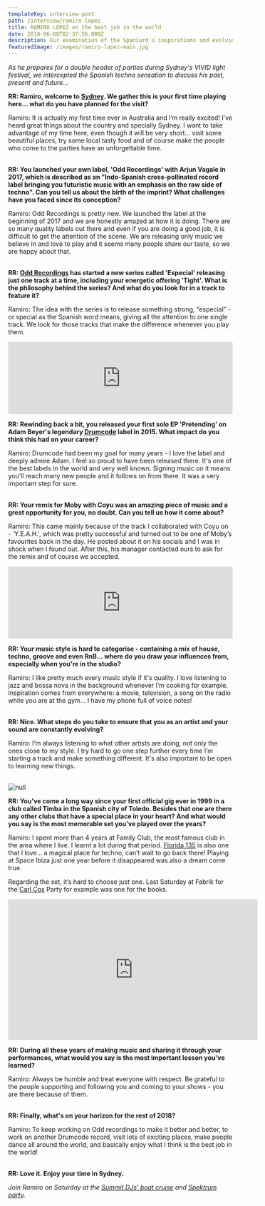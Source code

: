 ```yaml
---
templateKey: interview-post
path: /interview/ramiro-lopez
title: RAMIRO LOPEZ on the best job in the world
date: 2018-06-08T02:37:56.000Z
description: Our examination of the Spaniard's inspirations and evolving sound...
featuredImage: /images/ramiro-lopez-main.jpg
---
```

_As he prepares for a double header of parties during Sydney's VIVID light festival, we intercepted the Spanish techno sensation to discuss his past, present and future..._

**RR: Ramiro, welcome to [Sydney](https://www.ravereviewz.net/Events-Location/Sydney). We gather this is your first time playing here… what do you have planned for the visit?**

Ramiro: It is actually my first time ever in Australia and I’m really excited! I’ve heard great things about the country and specially Sydney. I want to take advantage of my time here, even though it will be very short... visit some beautiful places, try some local tasty food and of course make the people who come to the parties have an unforgettable time.
<br><br>

**RR: You launched your own label, 'Odd Recordings' with Arjun Vagale in 2017, which is described as an "Indo-Spanish cross-pollinated record label bringing you futuristic music with an emphasis on the raw side of techno". Can you tell us about the birth of the imprint? What challenges have you faced since its conception?**

Ramiro: Odd Recordings is pretty new. We launched the label at the beginning of 2017 and we are honestly amazed at how it is doing. There are so many quality labels out there and even if you are doing a good job, it is difficult to get the attention of the scene. We are releasing only music we believe in and love to play and it seems many people share our taste, so we are happy about that.
<br><br>

**RR: [Odd Recordings](http://www.oddrecordings.in/) has started a new series called 'Especial' releasing just one track at a time, including your energetic offering 'Tight'. What is the philosophy behind the series? And what do you look for in a track to feature it?**

Ramiro: The idea with the series is to release something strong, “especial” - or special as the Spanish word means, giving all the attention to one single track. We look for those tracks that make the difference whenever you play them.

<iframe src="https://embed.beatport.com/?id=10279577&type=track" width="100%" height="162" frameborder="0" scrolling="no" style="max-width:600px;"></iframe>

**RR: Rewinding back a bit, you released your first solo EP 'Pretending' on Adam Beyer's legendary [Drumcode](https://www.facebook.com/drumcoderecords/) label in 2015. What impact do you think this had on your career?**

Ramiro: Drumcode had been my goal for many years - I love the label and deeply admire Adam. I feel so proud to have been released there. It's one of the best labels in the world and very well known. Signing music on it means you'll reach many new people and it follows on from there. It was a very important step for sure.
<br><br>

**RR: Your remix for Moby with Coyu was an amazing piece of music and a great opportunity for you, no doubt. Can you tell us how it come about?**

Ramiro: This came mainly because of the track I collaborated with Coyu on - ‘Y.E.A.H.', which was pretty successful and turned out to be one of Moby’s favourites back in the day. He posted about it on his socials and I was in shock when I found out. After this, his manager contacted ours to ask for the remix and of course we accepted.

<iframe src="https://embed.beatport.com/?id=5703526&type=track" width="100%" height="162" frameborder="0" scrolling="no" style="max-width:600px;"></iframe>

**RR: Your music style is hard to categorise - containing a mix of house, techno, groove and even RnB… where do you draw your influences from, especially when you're in the studio?**

Ramiro: I like pretty much every music style if it's quality. I love listening to jazz and bossa nova in the background whenever I’m cooking for example. Inspiration comes from everywhere: a movie, television, a song on the radio while you are at the gym... I have my phone full of voice notes!
<br><br>

**RR: Nice. What steps do you take to ensure that you as an artist and your sound are constantly evolving?**

Ramiro: I’m always listening to what other artists are doing, not only the ones close to my style. I try hard to go one step further every time I’m starting a track and make something different. It's also important to be open to learning new things.
<br><br>

![null](/img/ramiro-lopez-argentina.jpg)

**RR: You've come a long way since your first official gig ever in 1999 in a club called Timba in the Spanish city of Toledo. Besides that one are there any other clubs that have a special place in your heart? And what would you say is the most memorable set you’ve played over the years?**

Ramiro: I spent more than 4 years at Family Club, the most famous club in the area where I live. I learnt a lot during that period. [Florida 135](https://www.facebook.com/Florida135Official/) is also one that I love... a magical place for techno, can’t wait to go back there! Playing at Space Ibiza just one year before it disappeared was also a dream come true.

Regarding the set, it’s hard to choose just one. Last Saturday at Fabrik for the [Carl Cox](https://magazine.ravereviewz.net/interview/carl-cox-pure) Party for example was one for the books.

<iframe src="https://www.facebook.com/plugins/video.php?href=https%3A%2F%2Fwww.facebook.com%2Framirolopezdj%2Fvideos%2F2208391732510642%2F&show_text=0&width=560" width="560" height="316" style="border:none;overflow:hidden" scrolling="no" frameborder="0" allowTransparency="true" allowFullScreen="true"></iframe>

**RR: During all these years of making music and sharing it through your performances, what would you say is the most important lesson you've learned?**

Ramiro: Always be humble and treat everyone with respect. Be grateful to the people supporting and following you and coming to your shows - you are there because of them.
<br><br>

**RR: Finally, what's on your horizon for the rest of 2018?**

Ramiro: To keep working on Odd recordings to make it better and better, to work on another Drumcode record, visit lots of exciting places, make people dance all around the world, and basically enjoy what I think is the best job in the world!
<br><br>

**RR: Love it. Enjoy your time in Sydney.**

_Join Ramiro on Saturday at the [Summit DJs' boat cruise](https://bit.ly/2FT0lxe) and [Spektrum party](https://bit.ly/2keiPQF)._
